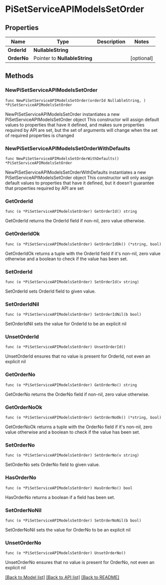 # PiSetServiceAPIModelsSetOrder

## Properties

Name | Type | Description | Notes
------------ | ------------- | ------------- | -------------
**OrderId** | **NullableString** |  | 
**OrderNo** | Pointer to **NullableString** |  | [optional] 

## Methods

### NewPiSetServiceAPIModelsSetOrder

`func NewPiSetServiceAPIModelsSetOrder(orderId NullableString, ) *PiSetServiceAPIModelsSetOrder`

NewPiSetServiceAPIModelsSetOrder instantiates a new PiSetServiceAPIModelsSetOrder object
This constructor will assign default values to properties that have it defined,
and makes sure properties required by API are set, but the set of arguments
will change when the set of required properties is changed

### NewPiSetServiceAPIModelsSetOrderWithDefaults

`func NewPiSetServiceAPIModelsSetOrderWithDefaults() *PiSetServiceAPIModelsSetOrder`

NewPiSetServiceAPIModelsSetOrderWithDefaults instantiates a new PiSetServiceAPIModelsSetOrder object
This constructor will only assign default values to properties that have it defined,
but it doesn't guarantee that properties required by API are set

### GetOrderId

`func (o *PiSetServiceAPIModelsSetOrder) GetOrderId() string`

GetOrderId returns the OrderId field if non-nil, zero value otherwise.

### GetOrderIdOk

`func (o *PiSetServiceAPIModelsSetOrder) GetOrderIdOk() (*string, bool)`

GetOrderIdOk returns a tuple with the OrderId field if it's non-nil, zero value otherwise
and a boolean to check if the value has been set.

### SetOrderId

`func (o *PiSetServiceAPIModelsSetOrder) SetOrderId(v string)`

SetOrderId sets OrderId field to given value.


### SetOrderIdNil

`func (o *PiSetServiceAPIModelsSetOrder) SetOrderIdNil(b bool)`

 SetOrderIdNil sets the value for OrderId to be an explicit nil

### UnsetOrderId
`func (o *PiSetServiceAPIModelsSetOrder) UnsetOrderId()`

UnsetOrderId ensures that no value is present for OrderId, not even an explicit nil
### GetOrderNo

`func (o *PiSetServiceAPIModelsSetOrder) GetOrderNo() string`

GetOrderNo returns the OrderNo field if non-nil, zero value otherwise.

### GetOrderNoOk

`func (o *PiSetServiceAPIModelsSetOrder) GetOrderNoOk() (*string, bool)`

GetOrderNoOk returns a tuple with the OrderNo field if it's non-nil, zero value otherwise
and a boolean to check if the value has been set.

### SetOrderNo

`func (o *PiSetServiceAPIModelsSetOrder) SetOrderNo(v string)`

SetOrderNo sets OrderNo field to given value.

### HasOrderNo

`func (o *PiSetServiceAPIModelsSetOrder) HasOrderNo() bool`

HasOrderNo returns a boolean if a field has been set.

### SetOrderNoNil

`func (o *PiSetServiceAPIModelsSetOrder) SetOrderNoNil(b bool)`

 SetOrderNoNil sets the value for OrderNo to be an explicit nil

### UnsetOrderNo
`func (o *PiSetServiceAPIModelsSetOrder) UnsetOrderNo()`

UnsetOrderNo ensures that no value is present for OrderNo, not even an explicit nil

[[Back to Model list]](../README.md#documentation-for-models) [[Back to API list]](../README.md#documentation-for-api-endpoints) [[Back to README]](../README.md)


